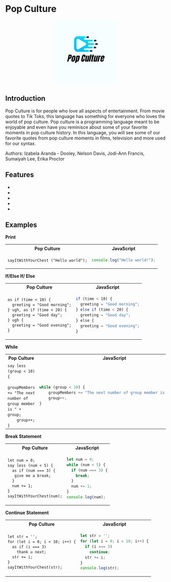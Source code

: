 # Pop Culture

<p align="center">
<img src= "docs/logo.png" height="200">
</p>

## Introduction

Pop Culture is for people who love all aspects of entertainment. From movie quotes to Tik Toks, this language has something for everyone who loves the world of pop culture. Pop culture is a programming language meant to be enjoyable and even have you reminisce about some of your favorite moments in pop culture history. In this language, you will see some of our favorite quotes from pop culture moments in films, television and more used for our syntax.

Authors: Izabela Aranda - Dooley, Nelson Davis, Jodi-Ann Francis, Sumaiyah Lee, Erika Proctor

## Features

-
-
-
-
-

## Examples

**Print**

<table>
  <tr>
  <th>Pop Culture</th>
  <th>JavaScript</th>
  </tr>

  <tr>
  <td>

```Pop Culture
sayItWithYourChest ("Hello world");
```
  
  </td>

  <td>

``` JavaScript
console.log("Hello world!");
```
  
  </td>
  </tr>
</table>

**If/Else If/ Else**
<table>
  <tr>
  <th>Pop Culture</th>
  <th>JavaScript</th>
  </tr>

  <tr>
  <td>

```Pop Culture
as if (time < 10) {
  greeting = "Good morning";
} ugh, as if (time < 20) {
  greeting = "Good day";
} ugh {
  greeting = "Good evening";
}
```
  </td>

  <td>

```javascript
if (time < 10) {
  greeting = "Good morning";
} else if (time < 20) {
  greeting = "Good day";
} else {
  greeting = "Good evening";
}
```
  
  </td>
  </tr>
</table>

**While**

<table>
  <tr>
  <th>Pop Culture</th>
  <th>JavaScript</th>
  </tr>

  <tr>
  <td style="overflow:scroll>

```Pop Culture
say less (group < 10) {
    groupMembers += "The next number of group member is " + group;
    group++;
}
```
  </td>
 
  <td style="overflow:scroll>
  
```javascript
while (group < 10) {
    groupMembers += "The next number of group member is " + group;
    group++;
}
```
  </td>

  </tr>
</table>


**Break Statement**


<table>
  <tr>
  <th>Pop Culture</th>
  <th>JavaScript</th>
  </tr>

  <tr>
  <td>

```Pop Culture
let num = 0;
say less (num < 5) {
  as if (num === 3) {
   give me a break;
  }
  num += 1;
}
sayItWithYourChest(num);
```
  </td>

  <td>

```javascript
let num = 0;
while (num < 5) {
  if (num === 3) {
    break;
  }
  num += 1;
}
console.log(num);
```
  </td>
  </tr>
</table>


**Continue Statement**

<table>
  <tr>
  <th>Pop Culture</th>
  <th>JavaScript</th>
  </tr>

  <tr>
  <td>

```Pop Culture
let str = '';
for (let i = 0; i < 10; i++) {
  as if (i === 3)
    thank u next;
  str += i;
}
sayItWithYourChest(str);
```
  </td>

  <td>

```javascript
let str = '';
for (let i = 0; i < 10; i++) {
  if (i === 3)
    continue;
  str += i;
}
console.log(str);
```
  </td>
  </tr>
</table>


